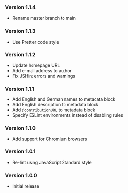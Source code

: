 ### Version 1.1.4

- Rename master branch to main

### Version 1.1.3

- Use Prettier code style

### Version 1.1.2

- Update homepage URL
- Add e-mail address to author
- Fix JSHint errors and warnings

### Version 1.1.1

- Add English and German names to metadata block
- Add English description to metadata block
- Add `@contributionURL` to metadata block
- Specify ESLint environments instead of disabling rules

### Version 1.1.0

- Add support for Chromium browsers

### Version 1.0.1

- Re-lint using JavaScript Standard style

### Version 1.0.0

- Initial release
